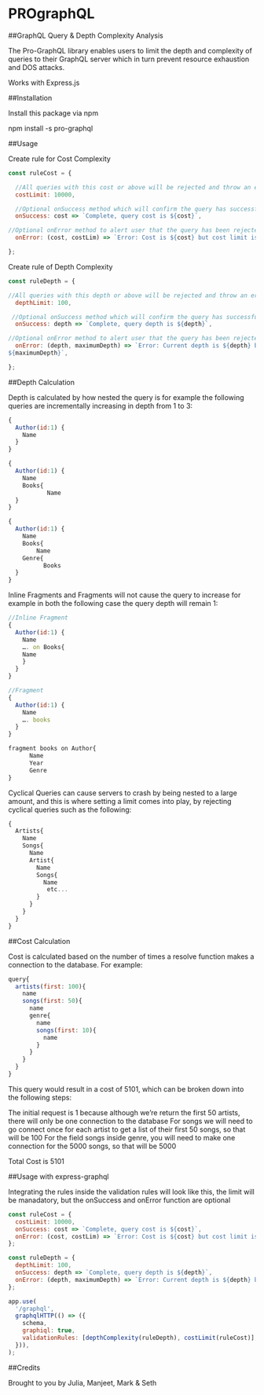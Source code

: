# PROgraphQL

##GraphQL Query & Depth Complexity Analysis

The Pro-GraphQL library enables users to limit the depth and complexity of queries to their GraphQL server which in turn prevent resource exhaustion and DOS attacks. 

Works with Express.js

##Installation

Install this package via npm 

npm install -s pro-graphql 

##Usage

Create rule for Cost Complexity 

```javascript
const ruleCost = {

  //All queries with this cost or above will be rejected and throw an error
  costLimit: 10000,

  //Optional onSuccess method which will confirm the query has successfully passed the cost limit check with a customizable message
  onSuccess: cost => `Complete, query cost is ${cost}`,

//Optional onError method to alert user that the query has been rejected with a customizable message
  onError: (cost, costLim) => `Error: Cost is ${cost} but cost limit is set to ${costLim}`,

};
```

Create rule of Depth Complexity

```javascript
const ruleDepth = {

//All queries with this depth or above will be rejected and throw an error
  depthLimit: 100,

 //Optional onSuccess method which will confirm the query has successfully passed the cost limit check with a customizable message
  onSuccess: depth => `Complete, query depth is ${depth}`,

//Optional onError method to alert user that the query has been rejected with a customizable message
  onError: (depth, maximumDepth) => `Error: Current depth is ${depth} but max depth is 
${maximumDepth}`,

};
```

##Depth Calculation

Depth is calculated by how nested the query is for example the following queries are incrementally increasing in depth from 1 to 3:

```javascript
{
  Author(id:1) {
    Name
  }
}

{
  Author(id:1) {
    Name
    Books{
           Name
  }
}

{
  Author(id:1) {
    Name
    Books{
        Name
	Genre{
	      Books 
  }
}
```
Inline Fragments and Fragments will not cause the query to increase for example in both the following case the query depth will remain 1: 

```javascript
//Inline Fragment
{
  Author(id:1) {
    Name
    …. on Books{
	Name
    }
  }
}

//Fragment
{
  Author(id:1) {
    Name
    …. books
  }
}

fragment books on Author{
      Name
      Year
      Genre
}
```

Cyclical Queries can cause servers to crash by being nested to a large amount, and this is where setting a limit comes into play, by rejecting cyclical queries such as the following: 

```javascript
{
  Artists{
    Name
    Songs{
      Name
      Artist{
        Name
        Songs{
          Name
           etc...
        }
      }
    }
  }
}
```

##Cost Calculation

Cost is calculated based on the number of times a resolve function makes a connection to the database. For example:

```javascript
query{
  artists(first: 100){
    name
    songs(first: 50){
      name
      genre{
        name
        songs(first: 10){
          name
        }
      }
    }
  }
}
```

This query would result in a cost of 5101, which can be broken down into the following steps:

The initial request is 1 because although we’re return the first 50 artists, there will only be one connection to the database 
For songs we will need to go connect once for each artist to get a list of their first 50 songs, so that will be 100
For the field songs inside genre, you will need to make one connection for the 5000 songs, so that will be 5000

Total Cost is 5101

##Usage with express-graphql

Integrating the rules inside the validation rules will look like this, the limit will be manadatory, but the onSuccess and onError function are optional 

```javascript
const ruleCost = {
  costLimit: 10000,
  onSuccess: cost => `Complete, query cost is ${cost}`,
  onError: (cost, costLim) => `Error: Cost is ${cost} but cost limit is set to ${costLim}`,
};

const ruleDepth = {
  depthLimit: 100,
  onSuccess: depth => `Complete, query depth is ${depth}`,
  onError: (depth, maximumDepth) => `Error: Current depth is ${depth} but max depth is ${maximumDepth}`,
};

app.use(
  '/graphql',
  graphqlHTTP(() => ({
    schema,
    graphiql: true,
    validationRules: [depthComplexity(ruleDepth), costLimit(ruleCost)],
  })),
);
```

##Credits

Brought to you by Julia, Manjeet, Mark & Seth


